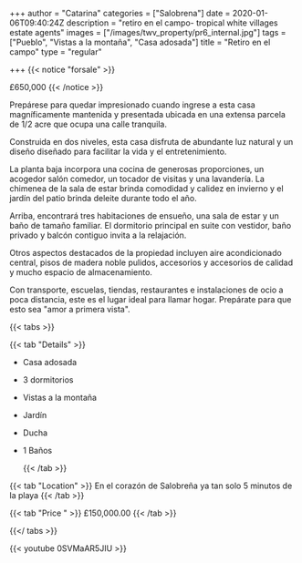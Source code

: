 +++
author = "Catarina"
categories = ["Salobrena"]
date = 2020-01-06T09:40:24Z
description = "retiro en el campo- tropical white villages estate agents"
images = ["/images/twv_property/pr6_internal.jpg"]
tags = ["Pueblo", "Vistas a la montaña", "Casa adosada"]
title = "Retiro en el campo"
type = "regular"

+++
{{< notice "forsale" >}}

£650,000 {{< /notice >}}

Prepárese para quedar impresionado cuando ingrese a esta casa magníficamente mantenida y presentada ubicada en una extensa parcela de 1/2 acre que ocupa una calle tranquila.

Construida en dos niveles, esta casa disfruta de abundante luz natural y un diseño diseñado para facilitar la vida y el entretenimiento.

La planta baja incorpora una cocina de generosas proporciones, un acogedor salón comedor, un tocador de visitas y una lavandería. La chimenea de la sala de estar brinda comodidad y calidez en invierno y el jardín del patio brinda deleite durante todo el año.

Arriba, encontrará tres habitaciones de ensueño, una sala de estar y un baño de tamaño familiar. El dormitorio principal en suite con vestidor, baño privado y balcón contiguo invita a la relajación.

Otros aspectos destacados de la propiedad incluyen aire acondicionado central, pisos de madera noble pulidos, accesorios y accesorios de calidad y mucho espacio de almacenamiento.

Con transporte, escuelas, tiendas, restaurantes e instalaciones de ocio a poca distancia, este es el lugar ideal para llamar hogar. Prepárate para que esto sea "amor a primera vista".

{{< tabs >}}

{{< tab "Details" >}}

* Casa adosada
* 3 dormitorios
* Vistas a la montaña
* Jardín
* Ducha
* 1 Baños

  {{< /tab >}}

{{< tab "Location" >}} En el corazón de Salobreña ya tan solo 5 minutos de la playa {{< /tab >}}

{{< tab "Price " >}} £150,000.00 {{< /tab >}}

{{</ tabs >}}

{{< youtube 0SVMaAR5JIU >}}